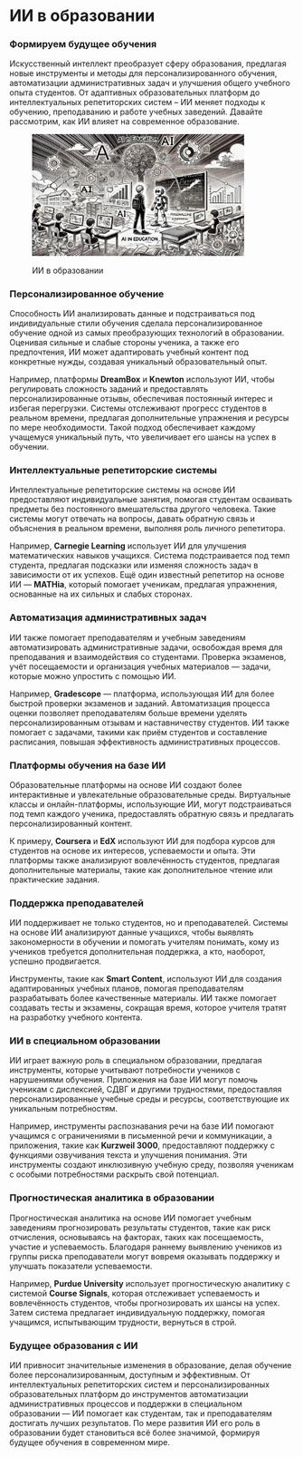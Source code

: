 # ИИ в образовании

### Формируем будущее обучения

Искусственный интеллект преобразует сферу образования, предлагая новые инструменты и методы для персонализированного обучения, автоматизации административных задач и улучшения общего учебного опыта студентов. От адаптивных образовательных платформ до интеллектуальных репетиторских систем – ИИ меняет подходы к обучению, преподаванию и работе учебных заведений. Давайте рассмотрим, как ИИ влияет на современное образование.

<div align="left"><figure><img src="../../.gitbook/assets/image (23).png" alt="" width="375"><figcaption><p>ИИ в образовании</p></figcaption></figure></div>

### Персонализированное обучение

Способность ИИ анализировать данные и подстраиваться под индивидуальные стили обучения сделала персонализированное обучение одной из самых преобразующих технологий в образовании. Оценивая сильные и слабые стороны ученика, а также его предпочтения, ИИ может адаптировать учебный контент под конкретные нужды, создавая уникальный образовательный опыт.

Например, платформы **DreamBox** и **Knewton** используют ИИ, чтобы регулировать сложность заданий и предоставлять персонализированные отзывы, обеспечивая постоянный интерес и избегая перегрузки. Системы отслеживают прогресс студентов в реальном времени, предлагая дополнительные упражнения и ресурсы по мере необходимости. Такой подход обеспечивает каждому учащемуся уникальный путь, что увеличивает его шансы на успех в обучении.

### Интеллектуальные репетиторские системы

Интеллектуальные репетиторские системы на основе ИИ предоставляют индивидуальные занятия, помогая студентам осваивать предметы без постоянного вмешательства другого человека. Такие системы могут отвечать на вопросы, давать обратную связь и объяснения в реальном времени, выполняя роль личного репетитора.

Например, **Carnegie Learning** использует ИИ для улучшения математических навыков учащихся. Система подстраивается под темп студента, предлагая подсказки или изменяя сложность задач в зависимости от их успехов. Ещё один известный репетитор на основе ИИ — **MATHia**, который помогает ученикам, предлагая упражнения, основанные на их сильных и слабых сторонах.

### Автоматизация административных задач

ИИ также помогает преподавателям и учебным заведениям автоматизировать административные задачи, освобождая время для преподавания и взаимодействия со студентами. Проверка экзаменов, учёт посещаемости и организация учебных материалов — задачи, которые можно упростить с помощью ИИ.

Например, **Gradescope** — платформа, использующая ИИ для более быстрой проверки экзаменов и заданий. Автоматизация процесса оценки позволяет преподавателям больше времени уделять персонализированным отзывам и наставничеству студентов. ИИ также помогает с задачами, такими как приём студентов и составление расписания, повышая эффективность административных процессов.

### Платформы обучения на базе ИИ

Образовательные платформы на основе ИИ создают более интерактивные и увлекательные образовательные среды. Виртуальные классы и онлайн-платформы, использующие ИИ, могут подстраиваться под темп каждого ученика, предоставлять обратную связь и предлагать персонализированный контент.

К примеру, **Coursera** и **EdX** используют ИИ для подбора курсов для студентов на основе их интересов, успеваемости и опыта. Эти платформы также анализируют вовлечённость студентов, предлагая дополнительные материалы, такие как дополнительное чтение или практические задания.

### Поддержка преподавателей

ИИ поддерживает не только студентов, но и преподавателей. Системы на основе ИИ анализируют данные учащихся, чтобы выявлять закономерности в обучении и помогать учителям понимать, кому из учеников требуется дополнительная поддержка, а кто, наоборот, успешно продвигается.

Инструменты, такие как **Smart Content**, используют ИИ для создания адаптированных учебных планов, помогая преподавателям разрабатывать более качественные материалы. ИИ также помогает создавать тесты и экзамены, сокращая время, которое учителя тратят на разработку учебного контента.

### ИИ в специальном образовании

ИИ играет важную роль в специальном образовании, предлагая инструменты, которые учитывают потребности учеников с нарушениями обучения. Приложения на базе ИИ могут помочь ученикам с дислексией, СДВГ и другими трудностями, предоставляя персонализированные учебные среды и ресурсы, соответствующие их уникальным потребностям.

Например, инструменты распознавания речи на базе ИИ помогают учащимся с ограничениями в письменной речи и коммуникации, а приложения, такие как **Kurzweil 3000**, предоставляют поддержку с функциями озвучивания текста и улучшения понимания. Эти инструменты создают инклюзивную учебную среду, позволяя ученикам с особыми потребностями раскрыть свой потенциал.

### Прогностическая аналитика в образовании

Прогностическая аналитика на основе ИИ помогает учебным заведениям прогнозировать результаты студентов, такие как риск отчисления, основываясь на факторах, таких как посещаемость, участие и успеваемость. Благодаря раннему выявлению учеников из группы риска преподаватели могут вовремя оказывать поддержку и улучшать показатели успеваемости.

Например, **Purdue University** использует прогностическую аналитику с системой **Course Signals**, которая отслеживает успеваемость и вовлечённость студентов, чтобы прогнозировать их шансы на успех. Затем система предлагает индивидуальную поддержку, помогая учащимся, испытывающим трудности, вернуться в строй.

### Будущее образования с ИИ

ИИ привносит значительные изменения в образование, делая обучение более персонализированным, доступным и эффективным. От интеллектуальных репетиторских систем и персонализированных образовательных платформ до инструментов автоматизации административных процессов и поддержки в специальном образовании — ИИ помогает как студентам, так и преподавателям достигать лучших результатов. По мере развития ИИ его роль в образовании будет становиться всё более значимой, формируя будущее обучения в современном мире.

